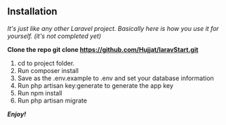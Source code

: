 ## Installation

<i>It's just like any other Laravel project. Basically here is how you use it for yourself. (it's not completed yet)</i>

<b>Clone the repo git clone https://github.com/Hujjat/laravStart.git</b>

<ol>
    <li>cd to project folder.</li>
    <li>Run composer install</li>
    <li>Save as the .env.example to .env and set your database information</li>
    <li>Run php artisan key:generate to generate the app key</li>
    <li>Run npm install</li>
    <li>Run php artisan migrate</li>
</ol>
<b><i>Enjoy!</i></b>
